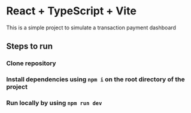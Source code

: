 # React + TypeScript + Vite

This is a simple project to simulate a transaction payment dashboard


## Steps to run

### Clone repository

### Install dependencies using `npm i` on the root directory of the project

### Run locally by using `npm run dev`


